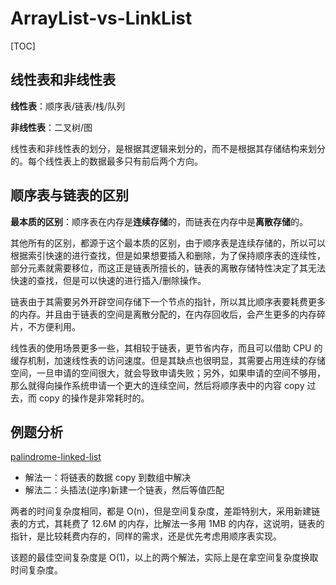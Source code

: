 # ArrayList-vs-LinkList

\[TOC\]

## 线性表和非线性表

**线性表**：顺序表/链表/栈/队列

**非线性表**：二叉树/图

线性表和非线性表的划分，是根据其逻辑来划分的，而不是根据其存储结构来划分的。每个线性表上的数据最多只有前后两个方向。

## 顺序表与链表的区别

**最本质的区别**：顺序表在内存是**连续存储**的，而链表在内存中是**离散存储**的。

其他所有的区别，都源于这个最本质的区别，由于顺序表是连续存储的，所以可以根据索引快速的进行查找，但是如果想要插入和删除，为了保持顺序表的连续性，部分元素就需要移位，而这正是链表所擅长的，链表的离散存储特性决定了其无法快速的查找，但是可以快速的进行插入/删除操作。

链表由于其需要另外开辟空间存储下一个节点的指针，所以其比顺序表要耗费更多的内存。并且由于链表的空间是离散分配的，在内存回收后，会产生更多的内存碎片，不方便利用。

线性表的使用场景更多一些，其相较于链表，更节省内存，而且可以借助 CPU 的缓存机制，加速线性表的访问速度。但是其缺点也很明显，其需要占用连续的存储空间，一旦申请的空间很大，就会导致申请失败；另外，如果申请的空间不够用，那么就得向操作系统申请一个更大的连续空间，然后将顺序表中的内容 copy 过去，而 copy 的操作是非常耗时的。

## 例题分析

[palindrome-linked-list](https://leetcode.com/problems/palindrome-linked-list/>)

* 解法一：将链表的数据 copy 到数组中解决
* 解法二：头插法\(逆序\)新建一个链表，然后等值匹配

两者的时间复杂度相同，都是 O\(n\)，但是空间复杂度，差距特别大，采用新建链表的方式，其耗费了 12.6M 的内存，比解法一多用 1MB 的内存，这说明，链表的指针，是比较耗费内存的，同样的需求，还是优先考虑用顺序表实现。

该题的最佳空间复杂度是 O\(1\)，以上的两个解法，实际上是在拿空间复杂度换取时间复杂度。

